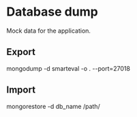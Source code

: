 # Database dump

Mock data for the application.

## Export

mongodump -d smarteval -o . --port=27018 

## Import

mongorestore -d db_name /path/